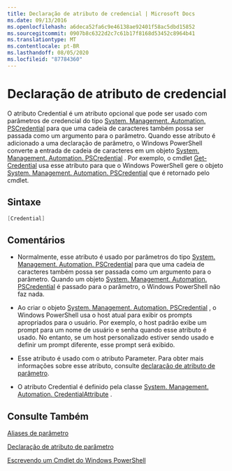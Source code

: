 ```yaml
---
title: Declaração de atributo de credencial | Microsoft Docs
ms.date: 09/13/2016
ms.openlocfilehash: a6deca52fa6c9e46138ae92401f58ac5dbd15852
ms.sourcegitcommit: 0907b8c6322d2c7c61b17f8168d53452c8964b41
ms.translationtype: MT
ms.contentlocale: pt-BR
ms.lasthandoff: 08/05/2020
ms.locfileid: "87784360"
---
```

# <a name="credential-attribute-declaration"></a>Declaração de atributo de credencial

O atributo Credential é um atributo opcional que pode ser usado com parâmetros de credencial do tipo [System. Management. Automation. PSCredential](/dotnet/api/System.Management.Automation.PSCredential) para que uma cadeia de caracteres também possa ser passada como um argumento para o parâmetro. Quando esse atributo é adicionado a uma declaração de parâmetro, o Windows PowerShell converte a entrada de cadeia de caracteres em um objeto [System. Management. Automation. PSCredential](/dotnet/api/System.Management.Automation.PSCredential) . Por exemplo, o cmdlet [Get-Credential](/powershell/module/Microsoft.PowerShell.Security/Get-Credential) usa esse atributo para que o Windows PowerShell gere o objeto [System. Management. Automation. PSCredential](/dotnet/api/System.Management.Automation.PSCredential) que é retornado pelo cmdlet.

## <a name="syntax"></a>Sintaxe

```csharp
[Credential]
```

## <a name="remarks"></a>Comentários

- Normalmente, esse atributo é usado por parâmetros do tipo [System. Management. Automation. PSCredential](/dotnet/api/System.Management.Automation.PSCredential) para que uma cadeia de caracteres também possa ser passada como um argumento para o parâmetro. Quando um objeto [System. Management. Automation. PSCredential](/dotnet/api/System.Management.Automation.PSCredential) é passado para o parâmetro, o Windows PowerShell não faz nada.

- Ao criar o objeto [System. Management. Automation. PSCredential](/dotnet/api/System.Management.Automation.PSCredential) , o Windows PowerShell usa o host atual para exibir os prompts apropriados para o usuário. Por exemplo, o host padrão exibe um prompt para um nome de usuário e senha quando esse atributo é usado. No entanto, se um host personalizado estiver sendo usado e definir um prompt diferente, esse prompt será exibido.

- Esse atributo é usado com o atributo Parameter. Para obter mais informações sobre esse atributo, consulte [declaração de atributo de parâmetro](./parameter-attribute-declaration.md).

- O atributo Credential é definido pela classe [System. Management. Automation. CredentialAttribute](/dotnet/api/System.Management.Automation.CredentialAttribute) .

## <a name="see-also"></a>Consulte Também

[Aliases de parâmetro](./parameter-aliases.md)

[Declaração de atributo de parâmetro](./parameter-attribute-declaration.md)

[Escrevendo um Cmdlet do Windows PowerShell](./writing-a-windows-powershell-cmdlet.md)
